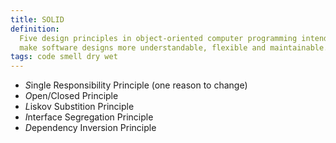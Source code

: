 ```yaml
---
title: SOLID
definition:
  Five design principles in object-oriented computer programming intended to
  make software designs more understandable, flexible and maintainable.
tags: code smell dry wet
---
```


- *S*ingle Responsibility Principle (one reason to change)
- *O*pen/Closed Principle
- *L*iskov Substition Principle
- *I*nterface Segregation Principle
- *D*ependency Inversion Principle
